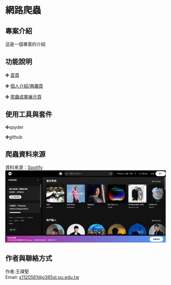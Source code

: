 # 網路爬蟲

## 專案介紹
這是一個專案的介紹

## 功能說明
✤ [首頁](https://sheng130513.github.io/html5up-massively/index.html)

✤ [個人介紹/興趣頁](https://sheng130513.github.io/html5up-massively/aboutme.html)

✤ [爬蟲成果展示頁](https://sheng130513.github.io/html5up-massively/webcrawler.html)

## 使用工具與套件
✤spyder 

✤github

## 爬蟲資料來源
資料來源：[Spotify](https://open.spotify.com/)
![spotify](https://github.com/sheng130513/sheng130513.github.io/blob/main/spotify.png?raw=true)

## 作者與聯絡方式
作者:王禕聖  
Email: s1120561@o365st.pu.edu.tw
